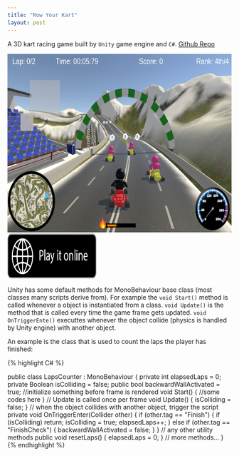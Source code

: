 ```yaml
---
title: "Row Your Kart"
layout: post
---
```


A 3D kart racing game built by `Unity` game engine and `C#`. <a href="https://github.com/hezitaooOO/row_your_kart">Github Repo</a>

<img src="/assets/project_photos/row_your_kart/game.png" alt="Image" width="600" height="400">

<a href="https://simmer.io/@baoya_uncle/row-your-kart">
  <img src="/assets/images/play-online-badge.png" alt="Image" width="200" height="100">
</a>



Unity has some default methods for MonoBehaviour base class (most classes many scripts derive from). For example the `void Start()` method is called whenever a object is instantiated from a class.  `void Update()` is the method that is called every time the game frame gets updated. `void OnTriggerEnte()` executtes whenever the object collide (physics is handled by Unity engine) with another object.

An example is the class that is used to count the laps the player has finished:

{% highlight C# %}

public class LapsCounter : MonoBehaviour
{
    private int elapsedLaps = 0;
    private Boolean isColliding = false;
    public bool backwardWallActivated = true;
    //initialize something before frame is rendered
    void Start()
    {
      //some codes here
    }
    // Update is called once per frame
    void Update()
    {
        isColliding = false;
    }
    // when the object collides with another object, trigger the script
    private void OnTriggerEnter(Collider other)
    {
        if (other.tag == "Finish")
        {
            if (isColliding) return;
            isColliding = true;
            elapsedLaps++;
        }
        else if (other.tag == "FinishCheck")
        {
            backwardWallActivated = false;
        }
    }
    // any other utility methods
    public void resetLaps()
    {
        elapsedLaps = 0;
    }
    // more methods...
}
{% endhighlight %}
